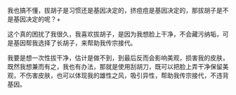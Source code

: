 我也搞不懂，拔胡子是习惯还是基因决定的，挤痘痘是基因决定的，那拔胡子是不是基因决定的呢？+

这个真的困扰了我很久，我喜欢拔胡子，是因为我想脸上干净，不会藏污纳垢，可是基因帮我选择了长胡子，来帮助我传宗接代。

我要是想一次性拔干净，估计是做不到，到最后反而会影响美观，损害我的皮肤，既然我想兼而有之，我也有办法，那就是使用刮胡刀，既可以把脸上弄干净保留美观，不伤害皮肤，也可以体现我的雄性之风，吸引异性，帮助我传宗接代，不违背基因。

